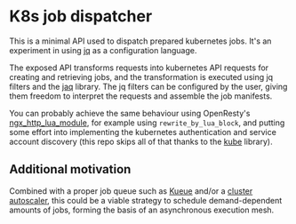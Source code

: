 # K8s job dispatcher

This is a minimal API used to dispatch prepared kubernetes jobs. It's an
experiment in using [jq](https://jqlang.github.io/jq/) as a configuration
language.

The exposed API transforms requests into kubernetes API requests for creating
and retrieving jobs, and the transformation is executed using jq filters and the
[jaq](https://github.com/01mf02/jaq) library. The jq filters can be configured
by the user, giving them freedom to interpret the requests and assemble the job
manifests.

You can probably achieve the same behaviour using OpenResty's
[ngx_http_lua_module](https://github.com/openresty/lua-nginx-module#directives),
for example using `rewrite_by_lua_block`, and putting some effort into
implementing the kubernetes authentication and service account discovery (this
repo skips all of that thanks to the [kube](https://kube.rs/) library).

## Additional motivation

Combined with a proper job queue such as [Kueue](https://kueue.sigs.k8s.io/)
and/or a [cluster autoscaler](https://github.com/kubernetes/autoscaler), this
could be a viable strategy to schedule demand-dependent amounts of jobs, forming
the basis of an asynchronous execution mesh.
